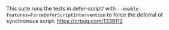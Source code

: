 This suite runs the tests in defer-script/ with
`--enable-features=ForceDeferScriptIntervention`
to force the deferral of synchronous script.
https://crbug.com/1339112
